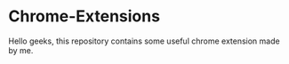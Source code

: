 # Chrome-Extensions
Hello geeks, this repository contains some useful chrome extension made by me.

